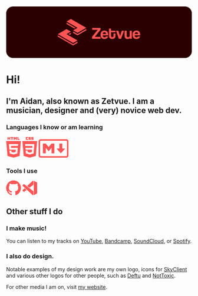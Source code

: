 <div align="center">

![Banner](images/banner.png)

</div>

# Hi!
## I'm Aidan, also known as Zetvue. I am a musician, designer and (very) novice web dev.

### Languages I know or am learning
<img src="images/html5.svg" width="40px" alt="HTML5">
<img src="images/css3.svg" width="40px" alt="CSS3">
<img src="images/md.svg" height="50px" alt="Markdown">

### Tools I use
<img src="images/github.svg" width="40px" alt="Github">
<img src="images/vscode.svg" width="40px" alt="Visual Studio Code">


## Other stuff I do
### I make music!

You can listen to my tracks on [YouTube][youtube], [Bandcamp][bandcamp], [SoundCloud][soundcloud], or [Spotify][spotify].

### I also do design.

Notable examples of my design work are my own logo, icons for [SkyClient][skyclient] and various other logos for other people, such as [Deftu][deftu] and [NotToxic][nottoxic].

For other media I am on, visit [my website][website].

[youtube]: https://youtube.com/c/Zetvue
[bandcamp]: https://zetvue.bandcamp.com
[soundcloud]: https://soundcloud.com/zetvue
[spotify]: https://open.spotify.com/artist/7o8JZ8DuQ9uCEpq5xM8C8K

[skyclient]: https://skyclient.co
[deftu]: https://github.com/Deftu
[nottoxic]: https://github.com/nottoxicdev

[website]: https://zetvue.carrd.co
